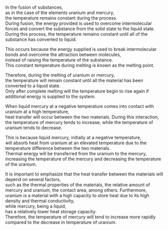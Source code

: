 In the fusion of substances,    
 as in the case of the elements uranium and mercury,     
  the temperature remains constant during the process.   
   During fusion, the energy provided is used to overcome intermolecular forces and convert the substance from the solid state to the liquid state.    
    During this process, the temperature remains constant until all of the substance has converted to liquid.    
 
This occurs because the energy supplied is used to break intermolecular bonds and overcome the attraction between molecules,    
 instead of raising the temperature of the substance.    
  This constant temperature during melting is known as the melting point.   
  
Therefore, during the melting of uranium or mercury,    
 the temperature will remain constant until all the material has been converted to a liquid state.    
  Only after complete melting will the temperature begin to rise again if additional energy is supplied to the system.  

 When liquid mercury at a negative temperature comes into contact with uranium at a high temperature,      
  heat transfer will occur between the two materials. During this interaction,      
   the temperature of mercury tends to increase, while the temperature of uranium tends to decrease.      
        
This is because liquid mercury, initially at a negative temperature,      
 will absorb heat from uranium at an elevated temperature due to the temperature difference between the two materials.        
  Thermal energy will be transferred from the uranium to the mercury,      
   increasing the temperature of the mercury and decreasing the temperature of the uranium.      
   
It is important to emphasize that the heat transfer between the materials will depend on several factors,    
 such as the thermal properties of the materials, the relative amount of mercury and uranium, the contact area, among others. Furthermore,    
  uranium is a material with a high capacity to store heat due to its high density and thermal conductivity,    
   while mercury, being a liquid,    
    has a relatively lower heat storage capacity.    
     Therefore, the temperature of mercury will tend to increase more rapidly compared to the decrease in temperature of uranium.   

